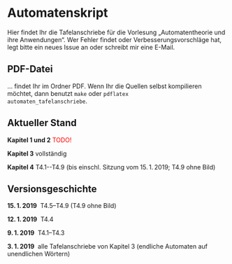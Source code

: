# Automatenskript
Hier findet Ihr die Tafelanschriebe für die Vorlesung „Automatentheorie und ihre Anwendungen“. Wer Fehler findet oder Verbesserungsvorschläge hat, legt bitte ein neues Issue an oder schreibt mir eine E-Mail.

## PDF-Datei

… findet Ihr im Ordner PDF. Wenn Ihr die Quellen selbst kompilieren möchtet, dann benutzt
<code>make</code> oder
<code>pdflatex automaten_tafelanschriebe</code>.

## Aktueller Stand

**Kapitel 1 und 2** <font color="#ff0000">TODO!</font>

**Kapitel 3** vollständig

**Kapitel 4** T4.1--T4.9 (bis einschl. Sitzung vom 15.&thinsp;1.&thinsp;2019; T4.9 ohne Bild)

## Versionsgeschichte

**15.&thinsp;1.&thinsp;2019**&nbsp; T4.5–T4.9 (T4.9 ohne Bild)

**12.&thinsp;1.&thinsp;2019**&nbsp; T4.4

**9.&thinsp;1.&thinsp;2019**&nbsp; T4.1–T4.3

**3.&thinsp;1.&thinsp;2019**&nbsp;  alle Tafelanschriebe von Kapitel 3 (endliche Automaten auf unendlichen Wörtern)
